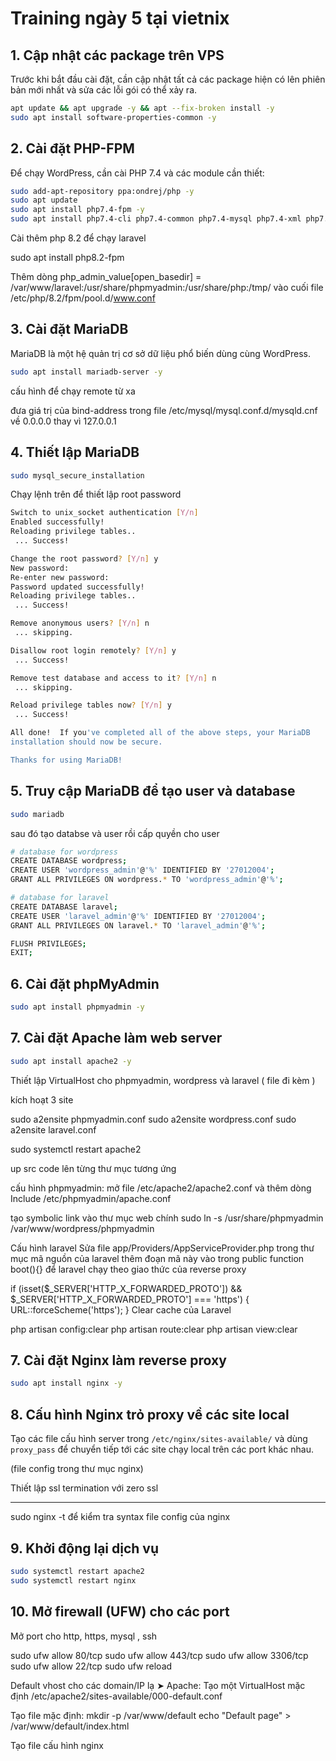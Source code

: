 # Training ngày 5 tại vietnix

## 1. Cập nhật các package trên VPS
Trước khi bắt đầu cài đặt, cần cập nhật tất cả các package hiện có lên phiên bản mới nhất và sửa các lỗi gói có thể xảy ra.
```bash
apt update && apt upgrade -y && apt --fix-broken install -y
sudo apt install software-properties-common -y
```

## 2. Cài đặt PHP-FPM
Để chạy WordPress, cần cài PHP 7.4 và các module cần thiết:
```bash
sudo add-apt-repository ppa:ondrej/php -y
sudo apt update
sudo apt install php7.4-fpm -y
sudo apt install php7.4-cli php7.4-common php7.4-mysql php7.4-xml php7.4-mbstring php7.4-curl php7.4-zip php7.4-bcmath -y
```
Cài thêm php 8.2 để chạy laravel 

sudo apt install php8.2-fpm

Thêm dòng php_admin_value[open_basedir] = /var/www/laravel:/usr/share/phpmyadmin:/usr/share/php:/tmp/ vào cuối file /etc/php/8.2/fpm/pool.d/www.conf

## 3. Cài đặt MariaDB
  MariaDB là một hệ quản trị cơ sở dữ liệu phổ biến dùng cùng WordPress.
```bash
sudo apt install mariadb-server -y
```
cấu hình để chạy remote từ xa

đưa giá trị của bind-address trong file /etc/mysql/mysql.conf.d/mysqld.cnf về 0.0.0.0 thay vì 127.0.0.1


## 4. Thiết lập MariaDB
  
```bash
sudo mysql_secure_installation
```

Chạy lệnh trên để thiết lập root password 

```bash
Switch to unix_socket authentication [Y/n] 
Enabled successfully!
Reloading privilege tables..
 ... Success!

Change the root password? [Y/n] y
New password: 
Re-enter new password: 
Password updated successfully!
Reloading privilege tables..
 ... Success!

Remove anonymous users? [Y/n] n
 ... skipping.

Disallow root login remotely? [Y/n] y
 ... Success!

Remove test database and access to it? [Y/n] n
 ... skipping.

Reload privilege tables now? [Y/n] y
 ... Success!

All done!  If you've completed all of the above steps, your MariaDB
installation should now be secure.

Thanks for using MariaDB!
```

## 5. Truy cập MariaDB để tạo user và database

```bash
sudo mariadb
```
sau đó tạo databse và user rồi cấp quyền cho user 
```bash
# database for wordpress 
CREATE DATABASE wordpress;
CREATE USER 'wordpress_admin'@'%' IDENTIFIED BY '27012004';
GRANT ALL PRIVILEGES ON wordpress.* TO 'wordpress_admin'@'%';

# database for laravel
CREATE DATABASE laravel;
CREATE USER 'laravel_admin'@'%' IDENTIFIED BY '27012004';
GRANT ALL PRIVILEGES ON laravel.* TO 'laravel_admin'@'%';

FLUSH PRIVILEGES;
EXIT;
```

## 6. Cài đặt phpMyAdmin

```bash
sudo apt install phpmyadmin -y
```
## 7. Cài đặt Apache làm web server 

```bash
sudo apt install apache2 -y
```
Thiết lập VirtualHost cho phpmyadmin, wordpress và laravel
( file đi kèm )

kích hoạt 3 site 

sudo a2ensite phpmyadmin.conf
sudo a2ensite wordpress.conf
sudo a2ensite laravel.conf

sudo systemctl restart apache2

up src code lên từng thư mục tương ứng 

cấu hình phpmyadmin:
  mở file /etc/apache2/apache2.conf và thêm dòng Include /etc/phpmyadmin/apache.conf

tạo symbolic link vào thư mục web chính
sudo ln -s /usr/share/phpmyadmin /var/www/wordpress/phpmyadmin

Cấu hình laravel
Sửa file app/Providers/AppServiceProvider.php trong thư mục mã nguồn của laravel 
thêm đoạn mã này vào trong public function boot(){} để laravel chạy theo giao thức của reverse proxy 

if (isset($_SERVER['HTTP_X_FORWARDED_PROTO']) && $_SERVER['HTTP_X_FORWARDED_PROTO'] === 'https') {
            URL::forceScheme('https');
        }
Clear cache của Laravel

php artisan config:clear
php artisan route:clear
php artisan view:clear

## 7. Cài đặt Nginx làm reverse proxy

```bash
sudo apt install nginx -y
```

## 8. Cấu hình Nginx trỏ proxy về các site local

Tạo các file cấu hình server trong `/etc/nginx/sites-available/` và dùng `proxy_pass` để chuyển tiếp tới các site chạy local trên các port khác nhau.

(file config trong thư mục nginx)

Thiết lập ssl termination với zero ssl 

---
sudo nginx -t để kiểm tra syntax file config của nginx
## 9. Khởi động lại dịch vụ

```bash
sudo systemctl restart apache2
sudo systemctl restart nginx
```
## 10. Mở firewall (UFW) cho các port
Mở port cho http, https, mysql , ssh

sudo ufw allow 80/tcp
sudo ufw allow 443/tcp
sudo ufw allow 3306/tcp
sudo ufw allow 22/tcp
sudo ufw reload

Default vhost cho các domain/IP lạ
➤ Apache:
Tạo một VirtualHost mặc định /etc/apache2/sites-available/000-default.conf

Tạo file mặc định:
mkdir -p /var/www/default
echo "Default page" > /var/www/default/index.html

Tạo file cấu hình nginx
